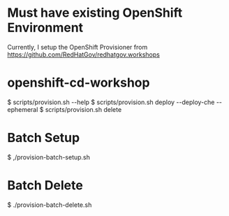 # Must have existing OpenShift Environment
Currently, I setup the OpenShift Provisioner from
https://github.com/RedHatGov/redhatgov.workshops

# openshift-cd-workshop

$ scripts/provision.sh --help
$ scripts/provision.sh deploy --deploy-che --ephemeral
$ scripts/provision.sh delete

# Batch Setup
$ ,/provision-batch-setup.sh

# Batch Delete
$ ./provision-batch-delete.sh
